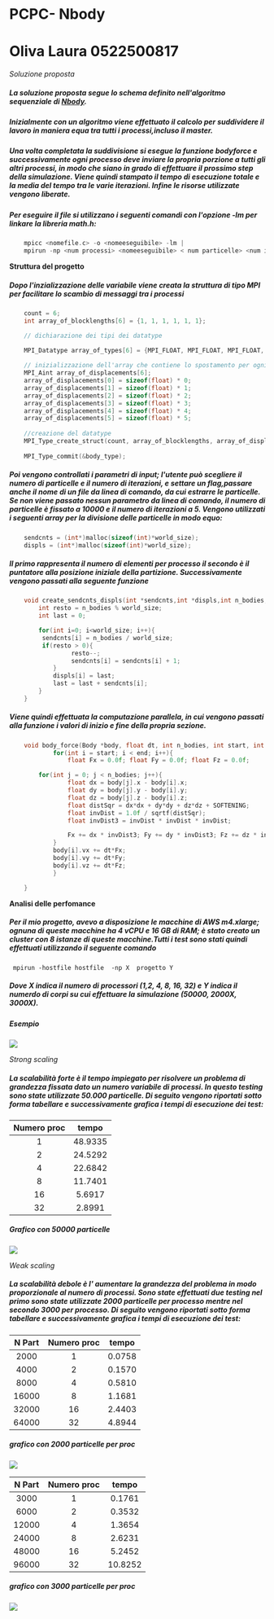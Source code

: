 # PCPC- Nbody
#  Oliva Laura 0522500817 

 *Soluzione proposta* 

#####  La soluzione proposta segue lo schema definito nell'algoritmo sequenziale di [Nbody](https://github.com/harrism/mini-nbody/blob/master/nbody.c/ "Nbody"). 

##### Inizialmente con un algoritmo viene effettuato il calcolo per suddividere il lavoro in maniera equa tra tutti i processi,incluso il master.
##### Una volta completata la suddivisione si esegue la funzione bodyforce e successivamente ogni processo deve inviare la propria porzione a tutti gli altri processi, in modo che siano in grado di effettuare il prossimo step della simulazione. Viene quindi stampato il tempo di esecuzione totale e la media del tempo tra le varie iterazioni. Infine le risorse utilizzate vengono liberate.

##### Per eseguire il file si utilizzano i seguenti comandi con l'opzione -lm per linkare la libreria math.h:
``` c
	mpicc <nomefile.c> -o <nomeeseguibile> -lm |
	mpirun -np <num processi> <nomeeseguibile> < num particelle> <num iterazioni> <nome file> |
``` 

 **Struttura del progetto**

##### Dopo l'inzializzazione delle variabile viene creata la struttura di tipo MPI per facilitare lo scambio di messaggi tra i processi 
``` c
	count = 6;
  	int array_of_blocklengths[6] = {1, 1, 1, 1, 1, 1};

	// dichiarazione dei tipi dei datatype 

  	MPI_Datatype array_of_types[6] = {MPI_FLOAT, MPI_FLOAT, MPI_FLOAT, MPI_FLOAT, MPI_FLOAT, MPI_FLOAT};
	
	// inizializzazione dell'array che contiene lo spostamento per ogni blocco espresso in byte  
	MPI_Aint array_of_displacements[6];
  	array_of_displacements[0] = sizeof(float) * 0;
  	array_of_displacements[1] = sizeof(float) * 1;
  	array_of_displacements[2] = sizeof(float) * 2;
  	array_of_displacements[3] = sizeof(float) * 3;
  	array_of_displacements[4] = sizeof(float) * 4;
  	array_of_displacements[5] = sizeof(float) * 5;
	
	//creazione del datatype 
	MPI_Type_create_struct(count, array_of_blocklengths, array_of_displacements, array_of_types, &body_type);
  
	MPI_Type_commit(&body_type);
```
##### Poi vengono controllati i parametri di input; l'utente può scegliere il numero di particelle e il numero di iterazioni, e settare un flag,passare anche il nome di un file da linea di comando, da cui estrarre le particelle. Se non viene passato nessun parametro da linea di comando, il numero di particelle è fissato a 10000 e il numero di iterazioni a 5. Vengono utilizzati i seguenti array per la divisione delle particelle in modo equo:

``` c
	sendcnts = (int*)malloc(sizeof(int)*world_size);
	displs = (int*)malloc(sizeof(int)*world_size);
```
##### Il primo rappresenta il numero di elementi per processo il secondo è il puntatore alla posizione iniziale della partizione. Successivamente vengono passati alla seguente funzione 

``` c
	void create_sendcnts_displs(int *sendcnts,int *displs,int n_bodies,int world_size){
  		int resto = n_bodies % world_size;
 		int last = 0;

  		for(int i=0; i<world_size; i++){
   		 sendcnts[i] = n_bodies / world_size;
   		 if(resto > 0){
     			 resto--;
     			 sendcnts[i] = sendcnts[i] + 1;
    		}
    		displs[i] = last;
    		last = last + sendcnts[i];
 		}
	}
```
##### Viene quindi effettuata la computazione parallela, in cui vengono passati alla funzione i valori di inizio e fine della propria sezione. 
	
``` c
	void body_force(Body *body, float dt, int n_bodies, int start, int end){
    		for(int i = start; i < end; i++){
      			float Fx = 0.0f; float Fy = 0.0f; float Fz = 0.0f;

		for(int j = 0; j < n_bodies; j++){
        		float dx = body[j].x - body[i].x;
        		float dy = body[j].y - body[i].y;
        		float dz = body[j].z - body[i].z;
        		float distSqr = dx*dx + dy*dy + dz*dz + SOFTENING;
        		float invDist = 1.0f / sqrtf(distSqr);
        		float invDist3 = invDist * invDist * invDist;

		        Fx += dx * invDist3; Fy += dy * invDist3; Fz += dz * invDist3;
      		}
      		body[i].vx += dt*Fx;
      		body[i].vy += dt*Fy;
      		body[i].vz += dt*Fz;
    		}

	}

```

**Analisi delle perfomance**

##### Per il mio progetto, avevo a disposizione le macchine di AWS m4.xlarge; ognuna di queste macchine ha 4 vCPU e 16 GB di RAM; è stato creato un cluster con 8 istanze di queste macchine.Tutti i test sono stati quindi effettuati utilizzando il seguente comando

 ```  mpirun -hostfile hostfile  -np X  progetto Y ```

##### Dove X indica il numero di processori (1,2, 4, 8, 16, 32) e Y indica il numerdo di corpi su cui effettuare la simulazione (50000, 2000X, 3000X).
##### Esempio
![](./images/img1.png)

*Strong scaling*

##### La scalabilità forte è il tempo impiegato per risolvere un problema di grandezza fissata dato un numero variabile di processi. In questo testing sono state utilizzate 50.000 particelle. Di seguito vengono riportati sotto forma tabellare e successivamente grafica i tempi di esecuzione dei test:

Numero proc| tempo
:---------:|:-----:
1|48.9335
2|24.5292
4|22.6842
8|11.7401
16|5.6917
32|2.8991

##### Grafico con 50000 particelle   
![](./images/strong1.png)

 *Weak scaling* 

##### La scalabilità debole è  l' aumentare la grandezza del problema in modo proporzionale al numero di processi. Sono state effettuati due testing nel primo sono state utilizzate 2000 particelle per processo mentre nel secondo 3000 per processo. Di seguito vengono riportati sotto forma tabellare e successivamente grafica i tempi di esecuzione dei test:

N Part| Numero proc| tempo
:-----:|:---------:|:-----:
2000|1|0.0758
4000|2|0.1570
8000|4| 0.5810 
16000|8|1.1681
32000|16|2.4403
64000|32|4.8944


##### grafico con 2000 particelle per proc 
![](./images/weak2.png)

N Part| Numero proc| tempo
:-----:|:---------:|:-----:
3000|1|0.1761
6000|2|0.3532
12000|4|1.3654  
24000|8|2.6231
48000|16|5.2452
96000|32|10.8252

##### grafico con 3000 particelle per proc
![](./images/weak3.png)


